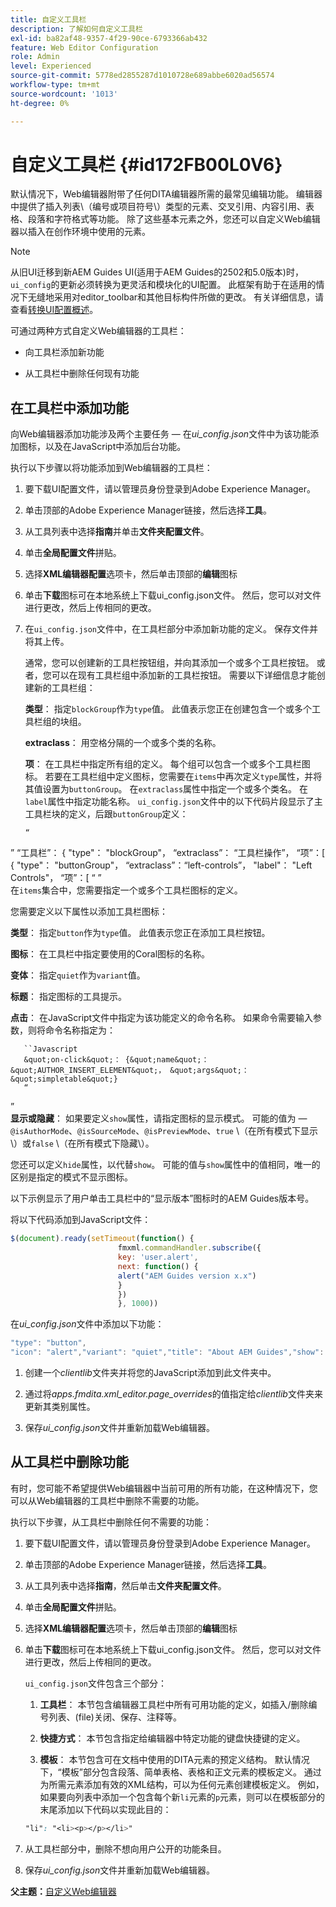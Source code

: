 ```yaml
---
title: 自定义工具栏
description: 了解如何自定义工具栏
exl-id: ba82af48-9357-4f29-90ce-6793366ab432
feature: Web Editor Configuration
role: Admin
level: Experienced
source-git-commit: 5778ed2855287d1010728e689abbe6020ad56574
workflow-type: tm+mt
source-wordcount: '1013'
ht-degree: 0%

---
```


# 自定义工具栏 {#id172FB00L0V6}

默认情况下，Web编辑器附带了任何DITA编辑器所需的最常见编辑功能。 编辑器中提供了插入列表\（编号或项目符号\）类型的元素、交叉引用、内容引用、表格、段落和字符格式等功能。 除了这些基本元素之外，您还可以自定义Web编辑器以插入在创作环境中使用的元素。

>[!NOTE]
>
> 从旧UI迁移到新AEM Guides UI(适用于AEM Guides的2502和5.0版本)时，`ui_config`的更新必须转换为更灵活和模块化的UI配置。 此框架有助于在适用的情况下无缝地采用对editor_toolbar和其他目标构件所做的更改。 有关详细信息，请查看[转换UI配置概述](https://experienceleague.adobe.com/en/docs/experience-manager-guides-learn/videos/advanced-user-guide/conver-ui-config)。

可通过两种方式自定义Web编辑器的工具栏：

- 向工具栏添加新功能

- 从工具栏中删除任何现有功能


## 在工具栏中添加功能

向Web编辑器添加功能涉及两个主要任务 — 在&#x200B;*ui\_config.json*&#x200B;文件中为该功能添加图标，以及在JavaScript中添加后台功能。

执行以下步骤以将功能添加到Web编辑器的工具栏：

1. 要下载UI配置文件，请以管理员身份登录到Adobe Experience Manager。

1. 单击顶部的Adobe Experience Manager链接，然后选择&#x200B;**工具**。
1. 从工具列表中选择&#x200B;**指南**&#x200B;并单击&#x200B;**文件夹配置文件**。
1. 单击&#x200B;**全局配置文件**&#x200B;拼贴。
1. 选择&#x200B;**XML编辑器配置**&#x200B;选项卡，然后单击顶部的&#x200B;**编辑**&#x200B;图标
1. 单击&#x200B;**下载**&#x200B;图标可在本地系统上下载ui\_config.json文件。 然后，您可以对文件进行更改，然后上传相同的更改。
1. 在`ui_config.json`文件中，在工具栏部分中添加新功能的定义。 保存文件并将其上传。

   通常，您可以创建新的工具栏按钮组，并向其添加一个或多个工具栏按钮。 或者，您可以在现有工具栏组中添加新的工具栏按钮。 需要以下详细信息才能创建新的工具栏组：

   **类型**：   指定`blockGroup`作为`type`值。 此值表示您正在创建包含一个或多个工具栏组的块组。

   **extraclass**：   用空格分隔的一个或多个类的名称。

   **项**：   在工具栏中指定所有组的定义。 每个组可以包含一个或多个工具栏图标。 若要在工具栏组中定义图标，您需要在`items`中再次定义`type`属性，并将其值设置为`buttonGroup`。 在`extraclass`属性中指定一个或多个类名。 在`label`属性中指定功能名称。 `ui_config.json`文件中的以下代码片段显示了主工具栏块的定义，后跟`buttonGroup`定义：

       “
”       “工具栏”： {
       &quot;type&quot;： &quot;blockGroup&quot;，
       “extraclass”：
       “工具栏操作”，
       “项”：[
       {
       &quot;type&quot;： &quot;buttonGroup&quot;，
       “extraclass”：“left-controls”，
       &quot;label&quot;： &quot;Left Controls&quot;，
       “项”：[
       “
”   
   在`items`集合中，您需要指定一个或多个工具栏图标的定义。

   您需要定义以下属性以添加工具栏图标：

   **类型**：   指定`button`作为`type`值。 此值表示您正在添加工具栏按钮。

   **图标**：   在工具栏中指定要使用的Coral图标的名称。

   **变体**：   指定`quiet`作为`variant`值。

   **标题**：   指定图标的工具提示。

   **点击**：   在JavaScript文件中指定为该功能定义的命令名称。 如果命令需要输入参数，则将命令名称指定为：

       ``Javascript
       &quot;on-click&quot;： {&quot;name&quot;： &quot;AUTHOR_INSERT_ELEMENT&quot;， &quot;args&quot;： &quot;simpletable&quot;}
       “
”   
   **显示或隐藏**：   如果要定义`show`属性，请指定图标的显示模式。 可能的值为 — `@isAuthorMode`、`@isSourceMode`、`@isPreviewMode`、`true` \（在所有模式下显示\）或`false` \（在所有模式下隐藏\）。

   您还可以定义`hide`属性，以代替`show`。 可能的值与`show`属性中的值相同，唯一的区别是指定的模式不显示图标。

   以下示例显示了用户单击工具栏中的“显示版本”图标时的AEM Guides版本号。

   将以下代码添加到JavaScript文件：

   ```Javascript
   $(document).ready(setTimeout(function() {
                           fmxml.commandHandler.subscribe({
                           key: 'user.alert',
                           next: function() {
                           alert("AEM Guides version x.x")
                           }
                           })
                           }, 1000))
   ```

   在&#x200B;*ui\_config.json*&#x200B;文件中添加以下功能：

   ```Javascript
   "type": "button",
   "icon": "alert","variant": "quiet","title": "About AEM Guides","show": "true","on-click": "user.alert"
   ```

1. 创建一个&#x200B;*clientlib*&#x200B;文件夹并将您的JavaScript添加到此文件夹中。

1. 通过将&#x200B;*apps.fmdita.xml\_editor.page\_overrides*&#x200B;的值指定给&#x200B;*clientlib*&#x200B;文件夹来更新其类别属性。

1. 保存&#x200B;*ui\_config.json*&#x200B;文件并重新加载Web编辑器。


## 从工具栏中删除功能

有时，您可能不希望提供Web编辑器中当前可用的所有功能，在这种情况下，您可以从Web编辑器的工具栏中删除不需要的功能。

执行以下步骤，从工具栏中删除任何不需要的功能：

1. 要下载UI配置文件，请以管理员身份登录到Adobe Experience Manager。

1. 单击顶部的Adobe Experience Manager链接，然后选择&#x200B;**工具**。
1. 从工具列表中选择&#x200B;**指南**，然后单击&#x200B;**文件夹配置文件**。
1. 单击&#x200B;**全局配置文件**&#x200B;拼贴。
1. 选择&#x200B;**XML编辑器配置**&#x200B;选项卡，然后单击顶部的&#x200B;**编辑**&#x200B;图标
1. 单击&#x200B;**下载**&#x200B;图标可在本地系统上下载ui\_config.json文件。 然后，您可以对文件进行更改，然后上传相同的更改。

   `ui_config.json`文件包含三个部分：

   1. **工具栏**：   本节包含编辑器工具栏中所有可用功能的定义，如插入/删除编号列表、\(file\)关闭、保存、注释等。

   1. **快捷方式**：   本节包含指定给编辑器中特定功能的键盘快捷键的定义。

   1. **模板**：   本节包含可在文档中使用的DITA元素的预定义结构。 默认情况下，“模板”部分包含段落、简单表格、表格和正文元素的模板定义。 通过为所需元素添加有效的XML结构，可以为任何元素创建模板定义。 例如，如果要向列表中添加一个包含每个新`li`元素的`p`元素，则可以在模板部分的末尾添加以下代码以实现此目的：

   ```css
   "li": "<li><p></p></li>"
   ```

1. 从工具栏部分中，删除不想向用户公开的功能条目。

1. 保存&#x200B;*ui\_config.json*&#x200B;文件并重新加载Web编辑器。


**父主题：**[&#x200B;自定义Web编辑器](conf-web-editor.md)
